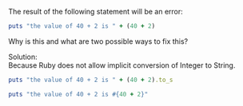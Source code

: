 The result of the following statement will be an error:
```rb
puts "the value of 40 + 2 is " + (40 + 2)
```
Why is this and what are two possible ways to fix this?

Solution:  
Because Ruby does not allow implicit conversion of Integer to String.
```rb
puts "the value of 40 + 2 is " + (40 + 2).to_s

puts "the value of 40 + 2 is #{40 + 2}"
```
